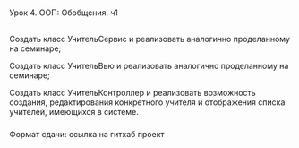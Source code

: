 #

Урок 4. ООП: Обобщения. ч1
##
Создать класс УчительСервис и реализовать аналогично проделанному на семинаре;

Создать класс УчительВью и реализовать аналогично проделанному на семинаре;

Создать класс УчительКонтроллер и реализовать возможность создания, редактирования конкретного учителя и отображения списка учителей, имеющихся в системе.

#####
Формат сдачи: ссылка на гитхаб проект